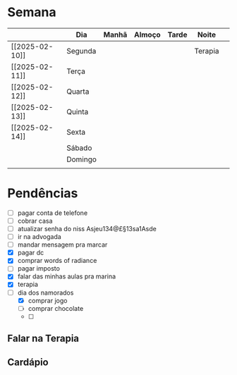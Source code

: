# Semana
|                | **Dia** | Manhã | Almoço | Tarde | Noite   |     |
| -------------- | ------- | ----- | ------ | ----- | ------- | --- |
| [[2025-02-10]] | Segunda |       |        |       | Terapia |     |
| [[2025-02-11]] | Terça   |       |        |       |         |     |
| [[2025-02-12]] | Quarta  |       |        |       |         |     |
| [[2025-02-13]] | Quinta  |       |        |       |         |     |
| [[2025-02-14]] | Sexta   |       |        |       |         |     |
|                | Sábado  |       |        |       |         |     |
|                | Domingo |       |        |       |         |     |
|                |         |       |        |       |         |     |

# Pendências
- [ ] pagar conta de telefone
- [ ] cobrar casa
- [ ] atualizar senha do niss Asjeu134@£§13sa1Asde
- [ ] ir na advogada
- [ ] mandar mensagem pra marcar 
- [x] pagar dc
- [x] comprar words of radiance 
- [ ] pagar imposto
- [x] falar das minhas aulas pra marina
- [x] terapia
- [ ] dia dos namorados
	- [x] comprar jogo
	- [ ] comprar chocolate
	- [ ] 

## Falar na Terapia

## Cardápio

